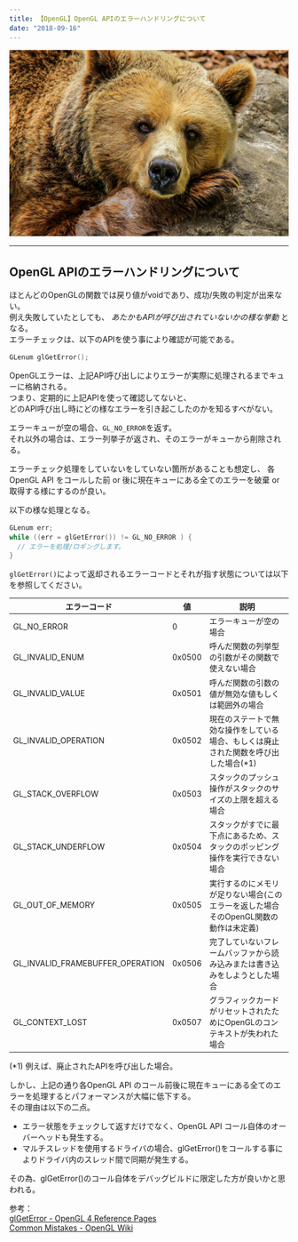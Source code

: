 ```yaml
---
title: 【OpenGL】OpenGL APIのエラーハンドリングについて
date: "2018-09-16"
---
```


![Bear](./bear.jpg)  

---

## OpenGL APIのエラーハンドリングについて

ほとんどのOpenGLの関数では戻り値がvoidであり、成功/失敗の判定が出来ない。  
例え失敗していたとしても、 *あたかもAPIが呼び出されていないかの様な挙動* となる。  
エラーチェックは、以下のAPIを使う事により確認が可能である。  

```c
GLenum glGetError();
```

OpenGLエラーは、上記API呼び出しによりエラーが実際に処理されるまでキューに格納される。  
つまり、定期的に上記APIを使って確認してないと、  
どのAPI呼び出し時にどの様なエラーを引き起こしたのかを知るすべがない。  

エラーキューが空の場合、```GL_NO_ERROR```を返す。  
それ以外の場合は、エラー列挙子が返され、そのエラーがキューから削除される。

エラーチェック処理をしていないをしていない箇所があることも想定し、
各OpenGL API をコールした前 or 後に現在キューにある全てのエラーを破棄 or 取得する様にするのが良い。  

以下の様な処理となる。

```c
GLenum err;
while ((err = glGetError()) != GL_NO_ERROR ) {
  // エラーを処理/ロギングします。
}
```

```glGetError()```によって返却されるエラーコードとそれが指す状態については以下を参照してください。

|エラーコード |値 |説明 |
|---|---|---|
|GL_NO_ERROR |0 |エラーキューが空の場合 |
|GL_INVALID_ENUM |0x0500 |呼んだ関数の列挙型の引数がその関数で使えない場合 |
|GL_INVALID_VALUE |0x0501 |呼んだ関数の引数の値が無効な値もしくは範囲外の場合 |
|GL_INVALID_OPERATION |0x0502 |現在のステートで無効な操作をしている場合、もしくは廃止された関数を呼び出した場合(*1) |
|GL_STACK_OVERFLOW |0x0503 |スタックのプッシュ操作がスタックのサイズの上限を超える場合 |
|GL_STACK_UNDERFLOW |0x0504 |スタックがすでに最下点にあるため、スタックのポッピング操作を実行できない場合 |
|GL_OUT_OF_MEMORY |0x0505 |実行するのにメモリが足りない場合(このエラーを返した場合そのOpenGL関数の動作は未定義) |
|GL_INVALID_FRAMEBUFFER_OPERATION |0x0506 |完了していないフレームバッファから読み込みまたは書き込みをしようとした場合 |
|GL_CONTEXT_LOST |0x0507 |グラフィックカードがリセットされたためにOpenGLのコンテキストが失われた場合 |

 (*1) 例えば、廃止されたAPIを呼び出した場合。

しかし、上記の通り各OpenGL API のコール前後に現在キューにある全てのエラーを処理するとパフォーマンスが大幅に低下する。  
その理由は以下の二点。

* エラー状態をチェックして返すだけでなく、OpenGL API コール自体のオーバーヘッドも発生する。
* マルチスレッドを使用するドライバの場合、glGetError()をコールする事によりドライバ内のスレッド間で同期が発生する。

その為、glGetError()のコール自体をデバッグビルドに限定した方が良いかと思われる。

参考：  
[glGetError - OpenGL 4 Reference Pages](https://www.khronos.org/registry/OpenGL-Refpages/gl4/html/glGetError.xhtml)  
[Common Mistakes - OpenGL Wiki](https://www.khronos.org/opengl/wiki/Common_Mistakes#Checking_for_OpenGL_Errors)
